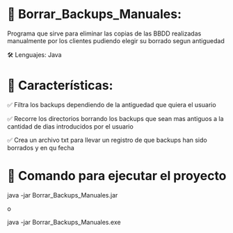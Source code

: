 # 📌 Borrar_Backups_Manuales:

Programa que sirve para eliminar las copias de las BBDD realizadas manualmente por los clientes pudiendo elegir su borrado segun antiguedad 

🛠️ Lenguajes: Java

# 📜 Características:

✅ Filtra los backups dependiendo de la antiguedad que quiera el usuario

✅ Recorre los directorios borrando los backups que sean mas antiguos a la cantidad de dias introducidos por el usuario

✅ Crea un archivo txt para llevar un registro de que backups han sido borrados y en qu fecha

# 🚀 Comando para ejecutar el proyecto

java -jar Borrar_Backups_Manuales.jar

o

java -jar Borrar_Backups_Manuales.exe
